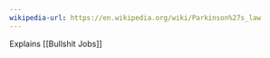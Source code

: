 ```yaml
---
wikipedia-url: https://en.wikipedia.org/wiki/Parkinson%27s_law
---
```


Explains [[Bullshit Jobs]]

